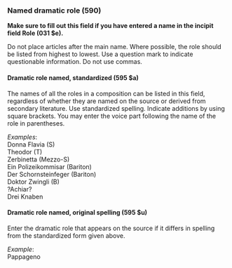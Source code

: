 ### Named dramatic role (590)  

**Make sure to fill out this field if you have entered a name in the incipit field Role (031 $e).**

Do not place articles after the main name. Where possible, the role should be listed from highest to lowest. Use a question mark to indicate questionable information. Do not use commas.

#### Dramatic role named, standardized (595 $a)

The names of all the roles in a composition can be listed in this field, regardless of whether they are named on the source or derived from secondary literature. Use standardized spelling. Indicate additions by using square brackets. You may enter the voice part following the name of the role in parentheses.

_Examples_:  
Donna Flavia (S)  
Theodor (T)  
Zerbinetta (Mezzo-S)  
Ein Polizeikommisar (Bariton)  
Der Schornsteinfeger (Bariton)  
Doktor Zwingli (B)  
?Achiar?  
Drei Knaben  
  

#### Dramatic role named, original spelling (595 $u)

Enter the dramatic role that appears on the source if it differs in spelling from the standardized form given above.

_Example_:  
Pappageno